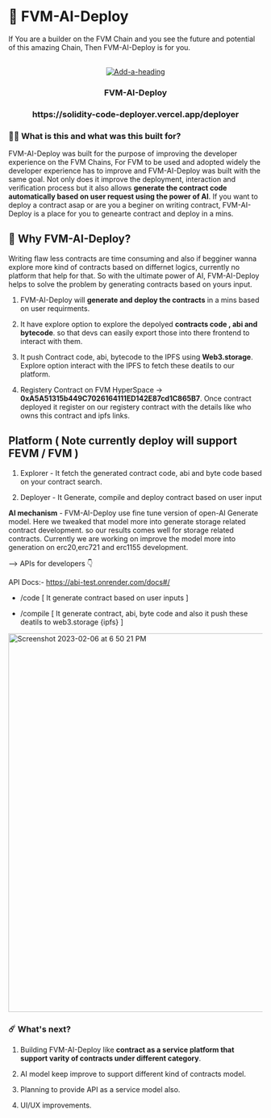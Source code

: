 # 🥳 FVM-AI-Deploy

If You are a builder on the FVM Chain and you see the future and potential of this amazing Chain, Then FVM-AI-Deploy is for you.

<br />
<div align="center">
    <a href="https://ibb.co/c2J0Fwy"><img src="https://i.ibb.co/c2J0Fwy/Add-a-heading.png" alt="Add-a-heading" border="0"></a>
  <h3 align="center">FVM-AI-Deploy</h3>
  <h3 aligh-"center">https://solidity-code-deployer.vercel.app/deployer</h3>
</div>

### 👨‍🔬 What is this and what was this built for?

FVM-AI-Deploy was built for the purpose of improving the developer experience on the FVM Chains, For FVM to be used and adopted widely the developer experience has to improve and FVM-AI-Deploy was built with the same goal. Not only does it improve the deployment, interaction and verification process but it also allows **generate the contract code automatically based on user request using the power of AI**. If you want to deploy a contract asap or are you a beginer on writing contract, FVM-AI-Deploy is a place for you to genearte contract and deploy in a mins.

## 🤔 Why FVM-AI-Deploy?

Writing flaw less contracts are time consuming and also if begginer wanna explore more kind of contracts based on differnet logics, currently no platform that help for that. So with the ultimate power of AI, FVM-AI-Deploy helps to solve the problem by generating contracts based on yours input.

1. FVM-AI-Deploy will **generate and deploy the contracts** in a mins based on user requirments.

2. It have explore option to explore the depolyed **contracts code , abi and bytecode**. so that devs can easily export those into there frontend to interact with them.

3. It push Contract code, abi, bytecode to the IPFS using **Web3.storage**. Explore option interact with the IPFS to fetch these deatils to our platform.

4. Registery Contract on FVM HyperSpace -> **0xA5A51315b449C7026164111ED142E87cd1C865B7**. Once contract deployed it register on our registery contract with the details like who owns this contract and ipfs links.


## Platform ( Note currently deploy will support FEVM / FVM )

1. Explorer - It fetch the generated contract code, abi and byte code based on your contract search.

2. Deployer - It Generate, compile and deploy contract based on user input

**AI mechanism** - FVM-AI-Deploy use fine tune version of open-AI Generate model. Here we tweaked that model more into generate storage related contract development. so our results comes well for storage related contracts. Currently we are working on improve the model more into generation on erc20,erc721 and erc1155 development.

--> APIs for developers 👇

API Docs:- https://abi-test.onrender.com/docs#/

- /code [ It generate contract based on user inputs ]

- /compile [ It generate contract, abi, byte code and also it push these deatils to web3.storage {ipfs} ]

<img width="750" alt="Screenshot 2023-02-06 at 6 50 21 PM" src="https://i.postimg.cc/hj2xgcsV/fastapi.png">

### ☄️ What's next?

1. Building FVM-AI-Deploy like **contract as a service platform that support varity of contracts under different category**.

2. AI model keep improve to support different kind of contracts model.

3. Planning to provide API as a service model also.

4. UI/UX improvements.
